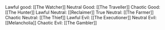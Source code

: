 Lawful good: [[The Watcher]]
Neutral Good: [[The Traveller]]
Chaotic Good: [[The Hunter]]
Lawful Neutral: [[Reclaimer]]
True Neutral: [[The Farmer]]
Chaotic Neutral: [[The Thief]]
Lawful Evil: [[The Executioner]]
Neutral Evil: [[Melancholia]]
Chaotic Evil: [[The Gambler]]